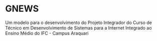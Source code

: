 # GNEWS
Um modelo para o desenvolvimento do Projeto Integrador do Curso de Técnico em Desenvolvimento de Sistemas para a Internet Integrado ao Ensino Médio do IFC - Campus Araquari
